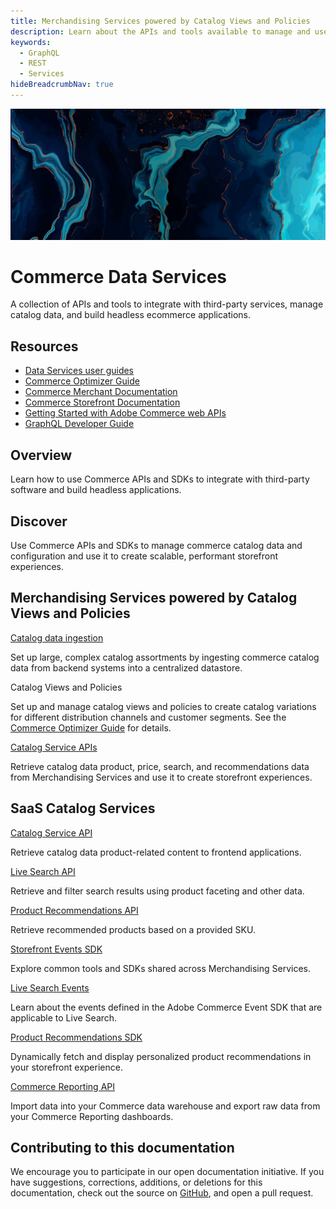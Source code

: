 ```yaml
---
title: Merchandising Services powered by Catalog Views and Policies
description: Learn about the APIs and tools available to manage and use commerce catalog and event data programmatically.
keywords:
  - GraphQL
  - REST
  - Services
hideBreadcrumbNav: true
---
```


<Hero slots="image, heading, text"/>

![Data Services](_images/home-bg.jpeg)

# Commerce Data Services

A collection of APIs and tools to integrate with third-party services, manage catalog data, and build headless ecommerce applications.

<Resources slots="heading, links"/>

## Resources

*  [Data Services user guides](https://experienceleague.adobe.com/docs/commerce/user-guides/home.html)
*  [Commerce Optimizer Guide](https://experienceleague.adobe.com/en/docs/commerce/optimizer/overview)
*  [Commerce Merchant Documentation](https://experienceleague.adobe.com/docs/commerce-admin/user-guides/home.html)
*  [Commerce Storefront Documentation](https://experienceleague.adobe.com/developer/commerce/storefront/)
*  [Getting Started with Adobe Commerce web APIs](https://developer.adobe.com/commerce/webapi/get-started/)
*  [GraphQL Developer Guide](https://developer.adobe.com/commerce/webapi/graphql/)

## Overview

Learn how to use Commerce APIs and SDKs to integrate with third-party software and build headless applications.

## Discover

Use Commerce APIs and SDKs to manage commerce catalog data and configuration and use it to create scalable, performant storefront experiences.

<DiscoverBlock slots="heading, link, text"/>

## Merchandising Services powered by Catalog Views and Policies

[Catalog data ingestion](composable-catalog/data-ingestion/)

Set up large, complex catalog assortments by ingesting commerce catalog data from backend systems into a centralized datastore.

<DiscoverBlock slots="link, text"/>

Catalog Views and Policies

Set up and manage catalog views and policies to create catalog variations for different distribution channels and customer segments.
See the [Commerce Optimizer Guide](https://experienceleague.adobe.com/en/docs/commerce/optimizer/overview) for details.

<DiscoverBlock slots="link, text"/>

[Catalog Service APIs](composable-catalog/storefront-services)

Retrieve catalog data product, price, search, and recommendations data from Merchandising Services and use it to create storefront experiences.
<DiscoverBlock slots="heading,link, text"/>

## SaaS Catalog Services

[Catalog Service API](graphql/catalog-service/)

Retrieve catalog data product-related content to frontend applications.

<DiscoverBlock slots="link, text"/>

[Live Search API](graphql/live-search/)

Retrieve and filter search results using product faceting and other data.

<DiscoverBlock slots="link, text"/>

[Product Recommendations API](graphql/recommendations/)

Retrieve recommended products based on a provided SKU.

<DiscoverBlock slots="link, text"/>

[Storefront Events SDK](shared-services/storefront-events/)

Explore common tools and SDKs shared across Merchandising Services.

<DiscoverBlock slots="link, text"/>

[Live Search Events](live-search/)

Learn about the events defined in the Adobe Commerce Event SDK that are applicable to Live Search.

<DiscoverBlock slots="link, text"/>

[Product Recommendations SDK](product-recommendations/)

Dynamically fetch and display personalized product recommendations in your storefront experience.

<DiscoverBlock slots="link, text"/>

[Commerce Reporting API](reporting/)

Import data into your Commerce data warehouse and export raw data from your Commerce Reporting dashboards.

## Contributing to this documentation

We encourage you to participate in our open documentation initiative. If you have suggestions, corrections, additions, or deletions for this documentation, check out the source on [GitHub](https://github.com/adobedocs/commerce-services), and open a pull request.
